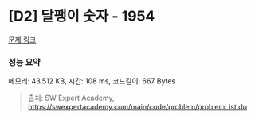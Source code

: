 # [D2] 달팽이 숫자 - 1954 

[문제 링크](https://swexpertacademy.com/main/code/problem/problemDetail.do?contestProbId=AV5PobmqAPoDFAUq) 

### 성능 요약

메모리: 43,512 KB, 시간: 108 ms, 코드길이: 667 Bytes



> 출처: SW Expert Academy, https://swexpertacademy.com/main/code/problem/problemList.do